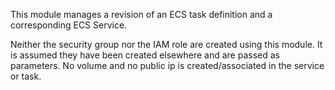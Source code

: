 This module manages a revision of an ECS task definition and a corresponding ECS Service.

Neither the security group nor the IAM role are created using this module. It is assumed they have been created elsewhere and are passed as parameters.
No volume and no public ip is created/associated in the service or task.